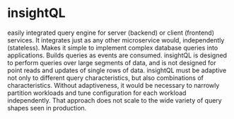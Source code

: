 # insightQL
easily integrated query engine for server (backend) or client (frontend) services. It integrates just as any other microservice would, independently (stateless). Makes it simple to implement complex database queries into applications. Builds queries as events are consumed. insightQL is designed to perform queries over large segments of data, and is not designed for point reads and updates of single rows of data. insightQL must be adaptive not only to different query characteristics, but also combinations of characteristics. Without adaptiveness, it would be necessary to narrowly partition workloads and tune configuration for each workload independently. That approach does not scale to the wide variety of query shapes seen in production.
